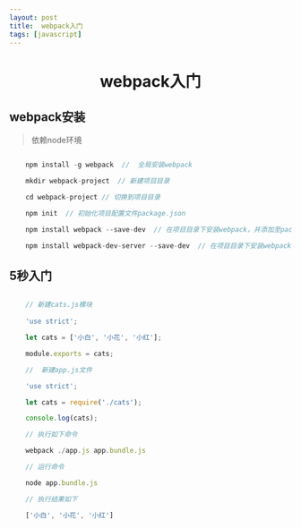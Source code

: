 ```yaml
---
layout: post
title:	webpack入门
tags: [javascript]
---
```


<h1 style="text-align:center;">webpack入门</h1>

## webpack安装

> 依赖node环境

``` javascript

	npm install -g webpack  //  全局安装webpack

	mkdir webpack-project  // 新建项目目录

	cd webpack-project // 切换到项目目录

	npm init  // 初始化项目配置文件package.json

	npm install webpack --save-dev  // 在项目目录下安装webpack，并添加至package.json文件中

	npm install webpack-dev-server --save-dev  // 在项目目录下安装webpack-dev-server，并添加至package.json文件中

```

## 5秒入门

``` javascript

	// 新建cats.js模块
	
	'use strict';

	let cats = ['小白', '小花', '小红'];

	module.exports = cats;

	//  新建app.js文件

	'use strict';

	let cats = require('./cats');

	console.log(cats);

	// 执行如下命令

	webpack ./app.js app.bundle.js

	// 运行命令

	node app.bundle.js

	// 执行结果如下

	['小白', '小花', '小红']
```

